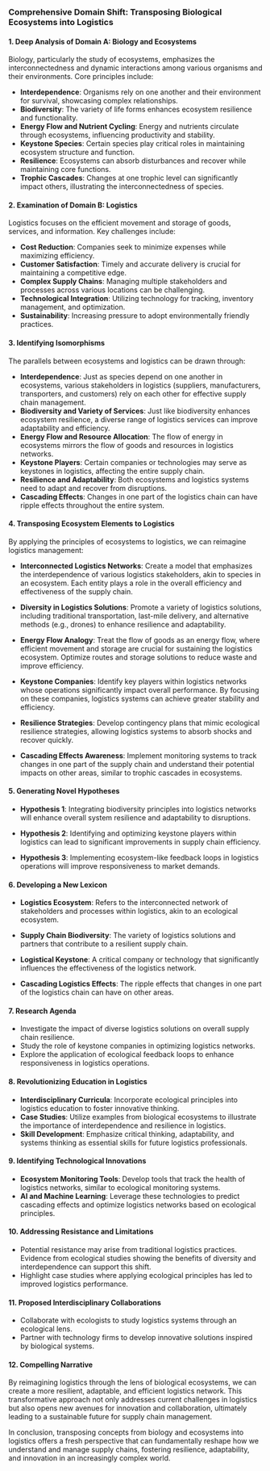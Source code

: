 ### Comprehensive Domain Shift: Transposing Biological Ecosystems into Logistics

#### 1. Deep Analysis of Domain A: Biology and Ecosystems
Biology, particularly the study of ecosystems, emphasizes the interconnectedness and dynamic interactions among various organisms and their environments. Core principles include:

- **Interdependence**: Organisms rely on one another and their environment for survival, showcasing complex relationships.
- **Biodiversity**: The variety of life forms enhances ecosystem resilience and functionality.
- **Energy Flow and Nutrient Cycling**: Energy and nutrients circulate through ecosystems, influencing productivity and stability.
- **Keystone Species**: Certain species play critical roles in maintaining ecosystem structure and function.
- **Resilience**: Ecosystems can absorb disturbances and recover while maintaining core functions.
- **Trophic Cascades**: Changes at one trophic level can significantly impact others, illustrating the interconnectedness of species.

#### 2. Examination of Domain B: Logistics
Logistics focuses on the efficient movement and storage of goods, services, and information. Key challenges include:

- **Cost Reduction**: Companies seek to minimize expenses while maximizing efficiency.
- **Customer Satisfaction**: Timely and accurate delivery is crucial for maintaining a competitive edge.
- **Complex Supply Chains**: Managing multiple stakeholders and processes across various locations can be challenging.
- **Technological Integration**: Utilizing technology for tracking, inventory management, and optimization.
- **Sustainability**: Increasing pressure to adopt environmentally friendly practices.

#### 3. Identifying Isomorphisms
The parallels between ecosystems and logistics can be drawn through:

- **Interdependence**: Just as species depend on one another in ecosystems, various stakeholders in logistics (suppliers, manufacturers, transporters, and customers) rely on each other for effective supply chain management.
- **Biodiversity and Variety of Services**: Just like biodiversity enhances ecosystem resilience, a diverse range of logistics services can improve adaptability and efficiency.
- **Energy Flow and Resource Allocation**: The flow of energy in ecosystems mirrors the flow of goods and resources in logistics networks.
- **Keystone Players**: Certain companies or technologies may serve as keystones in logistics, affecting the entire supply chain.
- **Resilience and Adaptability**: Both ecosystems and logistics systems need to adapt and recover from disruptions.
- **Cascading Effects**: Changes in one part of the logistics chain can have ripple effects throughout the entire system.

#### 4. Transposing Ecosystem Elements to Logistics
By applying the principles of ecosystems to logistics, we can reimagine logistics management:

- **Interconnected Logistics Networks**: Create a model that emphasizes the interdependence of various logistics stakeholders, akin to species in an ecosystem. Each entity plays a role in the overall efficiency and effectiveness of the supply chain.
  
- **Diversity in Logistics Solutions**: Promote a variety of logistics solutions, including traditional transportation, last-mile delivery, and alternative methods (e.g., drones) to enhance resilience and adaptability.

- **Energy Flow Analogy**: Treat the flow of goods as an energy flow, where efficient movement and storage are crucial for sustaining the logistics ecosystem. Optimize routes and storage solutions to reduce waste and improve efficiency.

- **Keystone Companies**: Identify key players within logistics networks whose operations significantly impact overall performance. By focusing on these companies, logistics systems can achieve greater stability and efficiency.

- **Resilience Strategies**: Develop contingency plans that mimic ecological resilience strategies, allowing logistics systems to absorb shocks and recover quickly.

- **Cascading Effects Awareness**: Implement monitoring systems to track changes in one part of the supply chain and understand their potential impacts on other areas, similar to trophic cascades in ecosystems.

#### 5. Generating Novel Hypotheses
- **Hypothesis 1**: Integrating biodiversity principles into logistics networks will enhance overall system resilience and adaptability to disruptions.
  
- **Hypothesis 2**: Identifying and optimizing keystone players within logistics can lead to significant improvements in supply chain efficiency.

- **Hypothesis 3**: Implementing ecosystem-like feedback loops in logistics operations will improve responsiveness to market demands.

#### 6. Developing a New Lexicon
- **Logistics Ecosystem**: Refers to the interconnected network of stakeholders and processes within logistics, akin to an ecological ecosystem.
  
- **Supply Chain Biodiversity**: The variety of logistics solutions and partners that contribute to a resilient supply chain.

- **Logistical Keystone**: A critical company or technology that significantly influences the effectiveness of the logistics network.

- **Cascading Logistics Effects**: The ripple effects that changes in one part of the logistics chain can have on other areas.

#### 7. Research Agenda
- Investigate the impact of diverse logistics solutions on overall supply chain resilience.
- Study the role of keystone companies in optimizing logistics networks.
- Explore the application of ecological feedback loops to enhance responsiveness in logistics operations.

#### 8. Revolutionizing Education in Logistics
- **Interdisciplinary Curricula**: Incorporate ecological principles into logistics education to foster innovative thinking.
- **Case Studies**: Utilize examples from biological ecosystems to illustrate the importance of interdependence and resilience in logistics.
- **Skill Development**: Emphasize critical thinking, adaptability, and systems thinking as essential skills for future logistics professionals.

#### 9. Identifying Technological Innovations
- **Ecosystem Monitoring Tools**: Develop tools that track the health of logistics networks, similar to ecological monitoring systems.
- **AI and Machine Learning**: Leverage these technologies to predict cascading effects and optimize logistics networks based on ecological principles.

#### 10. Addressing Resistance and Limitations
- Potential resistance may arise from traditional logistics practices. Evidence from ecological studies showing the benefits of diversity and interdependence can support this shift.
- Highlight case studies where applying ecological principles has led to improved logistics performance.

#### 11. Proposed Interdisciplinary Collaborations
- Collaborate with ecologists to study logistics systems through an ecological lens.
- Partner with technology firms to develop innovative solutions inspired by biological systems.

#### 12. Compelling Narrative
By reimagining logistics through the lens of biological ecosystems, we can create a more resilient, adaptable, and efficient logistics network. This transformative approach not only addresses current challenges in logistics but also opens new avenues for innovation and collaboration, ultimately leading to a sustainable future for supply chain management.

In conclusion, transposing concepts from biology and ecosystems into logistics offers a fresh perspective that can fundamentally reshape how we understand and manage supply chains, fostering resilience, adaptability, and innovation in an increasingly complex world.